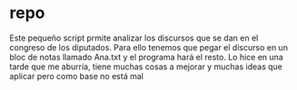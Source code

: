 # repo

Este pequeño script prmite analizar los discursos que se dan en el congreso de los diputados. Para ello tenemos que pegar el discurso en un bloc de notas llamado Ana.txt y el programa hará el resto.
Lo hice en una tarde que me aburría, tiene muchas cosas a mejorar y muchas ideas que aplicar pero como base no está mal
